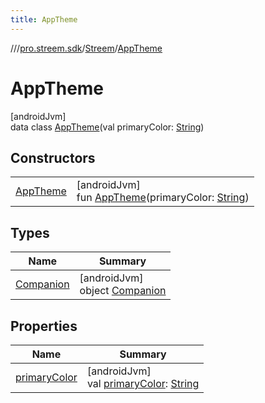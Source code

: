 ```yaml
---
title: AppTheme
---
```

//[<root>](../../../../index.html)/[pro.streem.sdk](../../index.html)/[Streem](../index.html)/[AppTheme](index.html)



# AppTheme



[androidJvm]\
data class [AppTheme](index.html)(val primaryColor: [String](https://kotlinlang.org/api/latest/jvm/stdlib/kotlin/-string/index.html))



## Constructors


| | |
|---|---|
| [AppTheme](-app-theme.html) | [androidJvm]<br>fun [AppTheme](-app-theme.html)(primaryColor: [String](https://kotlinlang.org/api/latest/jvm/stdlib/kotlin/-string/index.html)) |


## Types


| Name | Summary |
|---|---|
| [Companion](-companion/index.html) | [androidJvm]<br>object [Companion](-companion/index.html) |


## Properties


| Name | Summary |
|---|---|
| [primaryColor](primary-color.html) | [androidJvm]<br>val [primaryColor](primary-color.html): [String](https://kotlinlang.org/api/latest/jvm/stdlib/kotlin/-string/index.html) |

